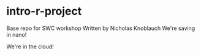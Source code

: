 # intro-r-project
Base repo for SWC workshop
Written by Nicholas Knoblauch
We're saving in nano!

We're in the cloud!
